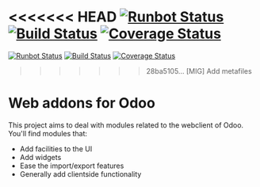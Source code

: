 <<<<<<< HEAD
[![Runbot Status](https://runbot.odoo-community.org/runbot/badge/flat/162/12.0.svg)](https://runbot.odoo-community.org/runbot/repo/github-com-oca-web-162)
[![Build Status](https://travis-ci.org/OCA/web.svg?branch=12.0)](https://travis-ci.org/OCA/web)
[![Coverage Status](https://coveralls.io/repos/OCA/web/badge.png?branch=12.0)](https://coveralls.io/r/OCA/web?branch=12.0)
=======
[![Runbot Status](https://runbot.odoo-community.org/runbot/badge/flat/162/13.0.svg)](https://runbot.odoo-community.org/runbot/repo/github-com-oca-web-162)
[![Build Status](https://travis-ci.org/OCA/web.svg?branch=13.0)](https://travis-ci.org/OCA/web)
[![Coverage Status](https://coveralls.io/repos/OCA/web/badge.png?branch=13.0)](https://coveralls.io/r/OCA/web?branch=13.0)
>>>>>>> 28ba5105... [MIG] Add metafiles

Web addons for Odoo
===================

This project aims to deal with modules related to the webclient of Odoo. You'll find modules that:

- Add facilities to the UI
- Add widgets
- Ease the import/export features
- Generally add clientside functionality


